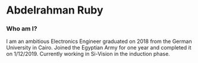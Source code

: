 # Abdelrahman Ruby

### Who am I?

I am an ambitious Electronics Engineer graduated on 2018 from the German University in Cairo. Joined the Egyptian Army for one year and completed it on 1/12/2019. Currently working in Si-Vision in the induction phase. 

